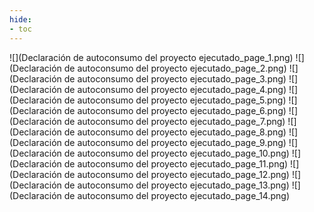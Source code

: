 ```yaml
---
hide:
- toc
---
```

![](Declaración de autoconsumo del proyecto ejecutado_page_1.png)
![](Declaración de autoconsumo del proyecto ejecutado_page_2.png)
![](Declaración de autoconsumo del proyecto ejecutado_page_3.png)
![](Declaración de autoconsumo del proyecto ejecutado_page_4.png)
![](Declaración de autoconsumo del proyecto ejecutado_page_5.png)
![](Declaración de autoconsumo del proyecto ejecutado_page_6.png)
![](Declaración de autoconsumo del proyecto ejecutado_page_7.png)
![](Declaración de autoconsumo del proyecto ejecutado_page_8.png)
![](Declaración de autoconsumo del proyecto ejecutado_page_9.png)
![](Declaración de autoconsumo del proyecto ejecutado_page_10.png)
![](Declaración de autoconsumo del proyecto ejecutado_page_11.png)
![](Declaración de autoconsumo del proyecto ejecutado_page_12.png)
![](Declaración de autoconsumo del proyecto ejecutado_page_13.png)
![](Declaración de autoconsumo del proyecto ejecutado_page_14.png)

 <style> 
body {
background-image: url('https://github.com/asolear/assets/blob/master/imgs/fondo3.jpg?raw=true'); 
background-repeat: no-repeat; 
background-attachment: fixed; /* background-size: cover; */ 
background-size: 100% 100%;
}
</style> 
